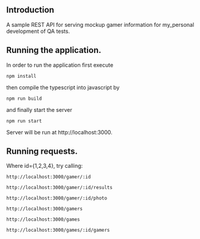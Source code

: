 ## Introduction

A sample REST API for serving mockup gamer information for my_personal development of QA tests.

## Running the application.

In order to run the application first execute

```
npm install
```

then compile the typescript into javascript by

```
npm run build
```

and finally start the server

```
npm run start
```

Server will be run at http://localhost:3000.

## Running requests.

Where id={1,2,3,4}, try calling:

```
http://localhost:3000/gamer/:id
```
```
http://localhost:3000/gamer/:id/results
```
```
http://localhost:3000/gamer/:id/photo
```
```
http://localhost:3000/gamers
```
```
http://localhost:3000/games
```
```
http://localhost:3000/games/:id/gamers
```